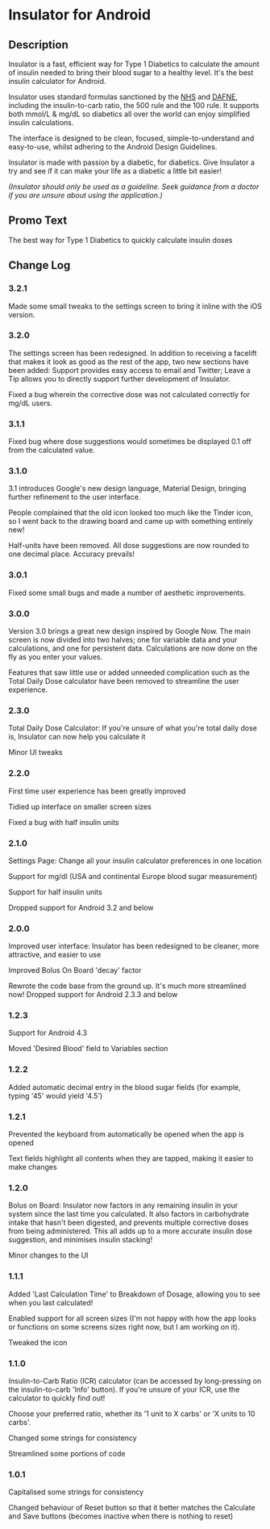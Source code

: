 # Insulator for Android

## Description
Insulator is a fast, efficient way for Type 1 Diabetics to calculate the amount of insulin needed to bring their blood sugar to a healthy level. It's the best insulin calculator for Android.

Insulator uses standard formulas sanctioned by the [NHS](www.nhs.uk) and [DAFNE](http://www.dafne.uk.com), including the insulin-to-carb ratio, the 500 rule and the 100 rule. It supports both mmol/L & mg/dL so diabetics all over the world can enjoy simplified insulin calculations.

The interface is designed to be clean, focused, simple-to-understand and easy-to-use, whilst adhering to the Android Design Guidelines.

Insulator is made with passion by a diabetic, for diabetics. Give Insulator a try and see if it can make your life as a diabetic a little bit easier!

_(Insulator should only be used as a guideline. Seek guidance from a doctor if you are unsure about using the application.)_


## Promo Text
The best way for Type 1 Diabetics to quickly calculate insulin doses


## Change Log
### 3.2.1
Made some small tweaks to the settings screen to bring it inline with the iOS version.

### 3.2.0
The settings screen has been redesigned. In addition to receiving a facelift that makes it look as good as the rest of the app, two new sections have been added: Support provides easy access to email and Twitter; Leave a Tip allows you to directly support further development of Insulator.

Fixed a bug wherein the corrective dose was not calculated correctly for mg/dL users.

### 3.1.1
Fixed bug where dose suggestions would sometimes be displayed 0.1 off from the calculated value.

### 3.1.0
3.1 introduces Google's new design language, Material Design, bringing further refinement to the user interface.

People complained that the old icon looked too much like the Tinder icon, so I went back to the drawing board and came up with something entirely new!

Half-units have been removed. All dose suggestions are now rounded to one decimal place. Accuracy prevails!

### 3.0.1
Fixed some small bugs and made a number of aesthetic improvements.

### 3.0.0
Version 3.0 brings a great new design inspired by Google Now. The main screen is now divided into two halves; one for variable data and your calculations, and one for persistent data. Calculations are now done on the fly as you enter your values.

Features that saw little use or added unneeded complication such as the Total Daily Dose calculator have been removed to streamline the user experience.

### 2.3.0
Total Daily Dose Calculator: If you're unsure of what you're total daily dose is, Insulator can now help you calculate it

Minor UI tweaks

### 2.2.0
First time user experience has been greatly improved

Tidied up interface on smaller screen sizes

Fixed a bug with half insulin units

### 2.1.0
Settings Page: Change all your insulin calculator preferences in one location

Support for mg/dl (USA and continental Europe blood sugar measurement)

Support for half insulin units

Dropped support for Android 3.2 and below

### 2.0.0
Improved user interface: Insulator has been redesigned to be cleaner, more attractive, and easier to use

Improved Bolus On Board 'decay' factor

Rewrote the code base from the ground up. It's much more streamlined now!
Dropped support for Android 2.3.3 and below

### 1.2.3
Support for Android 4.3

Moved 'Desired Blood' field to Variables section

### 1.2.2
Added automatic decimal entry in the blood sugar fields (for example, typing '45' would yield '4.5')

### 1.2.1
Prevented the keyboard from automatically be opened when the app is opened

Text fields highlight all contents when they are tapped, making it easier to make changes


### 1.2.0
Bolus on Board: Insulator now factors in any remaining insulin in your system since the last time you calculated. It also factors in carbohydrate intake that hasn't been digested, and prevents multiple corrective doses from being administered. This all adds up to a more accurate insulin dose suggestion, and minimises insulin stacking!

Minor changes to the UI

### 1.1.1
Added 'Last Calculation Time' to Breakdown of Dosage, allowing you to see when you last calculated!

Enabled support for all screen sizes (I'm not happy with how the app looks or functions on some screens sizes right now, but I am working on it).

Tweaked the icon

### 1.1.0
Insulin-to-Carb Ratio (ICR) calculator (can be accessed by long-pressing on the insulin-to-carb 'Info' button). If you're unsure of your ICR, use the calculator to quickly find out!

Choose your preferred ratio, whether its '1 unit to X carbs' or 'X units to 10 carbs'.

Changed some strings for consistency

Streamlined some portions of code

### 1.0.1
Capitalised some strings for consistency

Changed behaviour of Reset button so that it better matches the Calculate and Save buttons (becomes inactive when there is nothing to reset)
